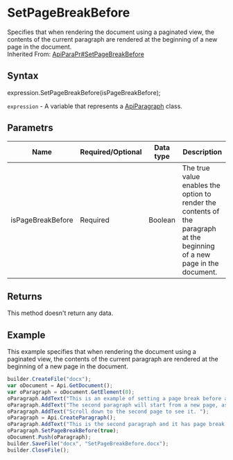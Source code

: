 # SetPageBreakBefore

Specifies that when rendering the document using a paginated view, the contents of the current paragraph are rendered at the beginning of a new page in the document.<br>Inherited From: [ApiParaPr#SetPageBreakBefore](../../ApiParaPr/Methods/SetPageBreakBefore.md)

## Syntax

expression.SetPageBreakBefore(isPageBreakBefore);

`expression` - A variable that represents a [ApiParagraph](../ApiParagraph.md) class.

## Parametrs

| **Name** | **Required/Optional** | **Data type** | **Description** |
| ------------- | ------------- | ------------- | ------------- |
| isPageBreakBefore | Required | Boolean | The true value enables the option to render the contents of the paragraph at the beginning of a new page in the document. |

## Returns

This method doesn't return any data.

## Example

This example specifies that when rendering the document using a paginated view, the contents of the current paragraph are rendered at the beginning of a new page in the document.

```javascript
builder.CreateFile("docx");
var oDocument = Api.GetDocument();
var oParagraph = oDocument.GetElement(0);
oParagraph.AddText("This is an example of setting a page break before a paragraph. ");
oParagraph.AddText("The second paragraph will start from a new page, as it has a page break before it. ");
oParagraph.AddText("Scroll down to the second page to see it. ");
oParagraph = Api.CreateParagraph();
oParagraph.AddText("This is the second paragraph and it has page break before it enabled.");
oParagraph.SetPageBreakBefore(true);
oDocument.Push(oParagraph);
builder.SaveFile("docx", "SetPageBreakBefore.docx");
builder.CloseFile();
```